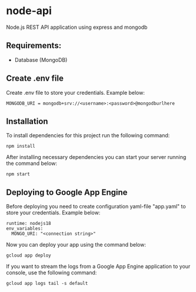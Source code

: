 # node-api
Node.js REST API application using express and mongodb

## Requirements:
- Database (MongoDB)

## Create .env file
Create .env file to store your credentials. Example below:

```
MONGODB_URI = mongodb+srv://<username>:<password>@mongodburlhere
```

## Installation
To install dependencies for this project run the following command:
```
npm install
```

After installing necessary dependencies you can start your server running the command below:
```
npm start
```

## Deploying to Google App Engine
Before deploying you need to create configuration yaml-file "app.yaml" to store your credentials. Example below:
```
runtime: nodejs18
env_variables:
  MONGO_URI: "<connection string>"
```

Now you can deploy your app using the command below:
```
gcloud app deploy
```

If you want to stream the logs from a Google App Engine application to your console, use the following command:
```
gcloud app logs tail -s default
```
